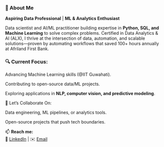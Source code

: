 ### 🚀 About Me
**Aspiring Data Professional** | **ML & Analytics Enthusiast**

Data scientist and AI/ML practitioner building expertise in **Python, SQL, and Machine Learning** to solve complex problems. Certified in Data Analytics & AI (ALX), I thrive at the intersection of data, automation, and scalable solutions—proven by automating workflows that saved 100+ hours annually at Afriland First Bank.

### 🔍 Current Focus:

Advancing Machine Learning skills (@IIT Guwahati).

Contributing to open-source data/ML projects.

Exploring applications in **NLP, computer vision, and predictive modeling**.

🌱 Let’s Collaborate On:

Data engineering, ML pipelines, or analytics tools.

Open-source projects that push tech boundaries.

📫 **Reach me:**  
🔗 [LinkedIn](https://www.linkedin.com/in/isma%C3%ABl-kagou-manga-205854270/) | ✉️ [Email](mailto:ismaelkagou@gmail.com)  
<!---
letschangeAfrica/letschangeAfrica is a ✨ special ✨ repository because its `README.md` (this file) appears on your GitHub profile.
You can click the Preview link to take a look at your changes.
--->
